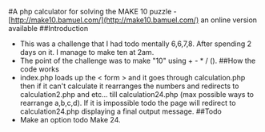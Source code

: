 #A php calculator for solving the MAKE 10 puzzle
-[http://make10.bamuel.com/](http://make10.bamuel.com/) an online version available
##Introduction
- This was a challenge that I had todo mentally 6,6,7,8. After spending 2 days on it. I manage to make ten at 2am.
- The point of the challenge was to make "10" using + - * / (). 
##How the code works
- index.php loads up the  < form >  and it goes through calculation.php then if it can't calculate it rearranges the numbers and redirects to calculation2.php and etc... till calculation24.php (max possible ways to rearrange a,b,c,d). If it is impossible todo the page will redirect to calculation24.php displaying a final output message.
##Todo
- Make an option todo Make 24. 